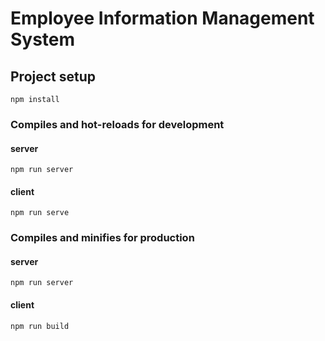 # Employee Information Management System

## Project setup
```
npm install
```

### Compiles and hot-reloads for development
#### server
```
npm run server
```
#### client
```
npm run serve
```

### Compiles and minifies for production
#### server
```
npm run server
```
#### client
```
npm run build
```
